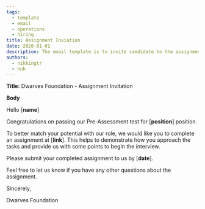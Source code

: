 ```yaml
---
tags: 
  - template
  - email
  - operations
  - hiring
title: Assignment Inviation
date: 2020-01-01
description: The email template is to invite camdidate to the assignment round.  
authors: 
  - nikkingtr
  - hnh
---
```


**Title:** Dwarves Foundation - Assignment Invitation

**Body**

Hello [**name**]

Congratulations on passing our Pre-Assessment test for [**position**] position.

To better match your potential with our role, we would like you to complete an assignment at [**link**]. This helps to demonstrate how you approach the tasks and provide us with some points to begin the interview.

Please submit your completed assignment to us by [**date**].

Feel free to let us know if you have any other questions about the assignment.

Sincerely,

Dwarves Foundation
